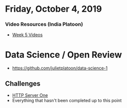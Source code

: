 Friday, October 4, 2019
====================
### Video Resources (India Platoon)
- [Week 5 Videos](https://www.youtube.com/playlist?list=PLu0CiQ7bzwESUO8TDdosfRHzU6V2wPOrT)

# Data Science / Open Review
- https://github.com/julietplatoon/data-science-1

## Challenges
* [HTTP Server One](https://github.com/julietplatoon/http-server-one)
* Everything that hasn't been completed up to this point
